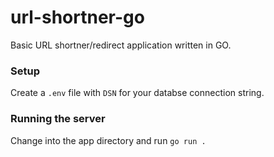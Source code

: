 # url-shortner-go

Basic URL shortner/redirect application written in GO.

### Setup

Create a `.env` file with `DSN` for your databse connection string.

### Running the server

Change into the app directory and run `go run .`
